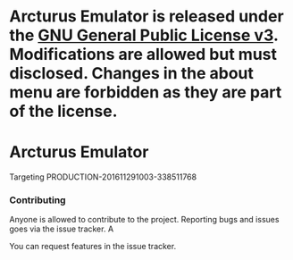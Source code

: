 # **Arcturus Emulator is released under the [GNU General Public License v3](https://www.gnu.org/licenses/gpl-3.0.txt). Modifications are allowed but must disclosed. Changes in the about menu are forbidden as they are part of the license.** #

# Arcturus Emulator #

Targeting PRODUCTION-201611291003-338511768

### Contributing ###

Anyone is allowed to contribute to the project. Reporting bugs and issues goes via the issue tracker. A

You can request features in the issue tracker.
